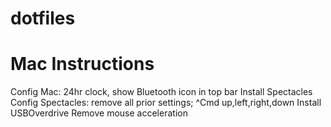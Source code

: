 # dotfiles

# Mac Instructions
Config Mac: 24hr clock, show Bluetooth icon in top bar
Install Spectacles
Config Spectacles: remove all prior settings; ^Cmd up,left,right,down
Install USBOverdrive
Remove mouse acceleration
